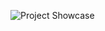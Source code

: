 ![Project Showcase](https://media.giphy.com/media/v1.Y2lkPTc5MGI3NjExMWd4eHFvM2ppcmthdWIxdHRhc2ppOXNoZGVlc2h0eDNuN2o2dWxzNiZlcD12MV9pbnRlcm5hbF9naWZfYnlfaWQmY3Q9Zw/I4ECiZHbhWORQvFQ48/giphy.gif)
